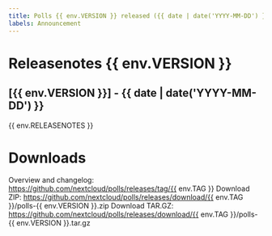 ```yaml
---
title: Polls {{ env.VERSION }} released ({{ date | date('YYYY-MM-DD') }})
labels: Announcement
---
```

# Releasenotes {{ env.VERSION }}
## [{{ env.VERSION }}] - {{ date | date('YYYY-MM-DD') }}
{{ env.RELEASENOTES }}

# Downloads
Overview and changelog: https://github.com/nextcloud/polls/releases/tag/{{ env.TAG }}
Download ZIP: https://github.com/nextcloud/polls/releases/download/{{ env.TAG }}/polls-{{ env.VERSION }}.zip
Download TAR.GZ: https://github.com/nextcloud/polls/releases/download/{{ env.TAG }}/polls-{{ env.VERSION }}.tar.gz
